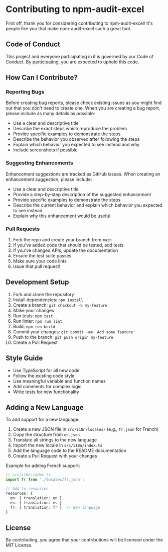 # Contributing to npm-audit-excel

First off, thank you for considering contributing to npm-audit-excel! It's people like you that make npm-audit-excel such a great tool.

## Code of Conduct

This project and everyone participating in it is governed by our Code of Conduct. By participating, you are expected to uphold this code.

## How Can I Contribute?

### Reporting Bugs

Before creating bug reports, please check existing issues as you might find out that you don't need to create one. When you are creating a bug report, please include as many details as possible:

- Use a clear and descriptive title
- Describe the exact steps which reproduce the problem
- Provide specific examples to demonstrate the steps
- Describe the behavior you observed after following the steps
- Explain which behavior you expected to see instead and why
- Include screenshots if possible

### Suggesting Enhancements

Enhancement suggestions are tracked as GitHub issues. When creating an enhancement suggestion, please include:

- Use a clear and descriptive title
- Provide a step-by-step description of the suggested enhancement
- Provide specific examples to demonstrate the steps
- Describe the current behavior and explain which behavior you expected to see instead
- Explain why this enhancement would be useful

### Pull Requests

1. Fork the repo and create your branch from `main`
2. If you've added code that should be tested, add tests
3. If you've changed APIs, update the documentation
4. Ensure the test suite passes
5. Make sure your code lints
6. Issue that pull request!

## Development Setup

1. Fork and clone the repository
2. Install dependencies: `npm install`
3. Create a branch: `git checkout -b my-feature`
4. Make your changes
5. Run tests: `npm test`
6. Run linter: `npm run lint`
7. Build: `npm run build`
8. Commit your changes: `git commit -am 'Add some feature'`
9. Push to the branch: `git push origin my-feature`
10. Create a Pull Request

## Style Guide

- Use TypeScript for all new code
- Follow the existing code style
- Use meaningful variable and function names
- Add comments for complex logic
- Write tests for new functionality

## Adding a New Language

To add support for a new language:

1. Create a new JSON file in `src/i18n/locales/` (e.g., `fr.json` for French)
2. Copy the structure from `en.json`
3. Translate all strings to the new language
4. Import the new locale in `src/i18n/index.ts`
5. Add the language code to the README documentation
6. Create a Pull Request with your changes

Example for adding French support:

```typescript
// src/i18n/index.ts
import fr from './locales/fr.json';

// Add to resources
resources: {
  en: { translation: en },
  es: { translation: es },
  fr: { translation: fr }  // New language
}
```

## License

By contributing, you agree that your contributions will be licensed under the MIT License.
